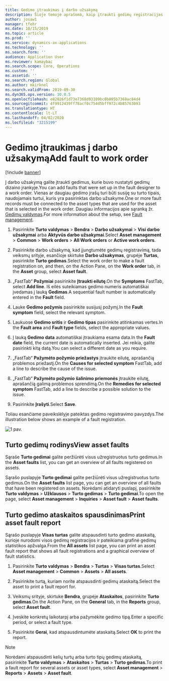 ```yaml
---
title: Gedimo įtraukimas į darbo užsakymą
description: Šioje temoje aprašoma, kaip įtraukti gedimų registracijas į darbo užsakymus turto valdyme.
author: josaw1
manager: tfehr
ms.date: 10/15/2019
ms.topic: article
ms.prod: ''
ms.service: dynamics-ax-applications
ms.technology: ''
ms.search.form: ''
audience: Application User
ms.reviewer: kamaybac
ms.search.scope: Core, Operations
ms.custom: ''
ms.assetid: ''
ms.search.region: Global
ms.author: mkirknel
ms.search.validFrom: 2019-09-30
ms.dyn365.ops.version: 10.0.5
ms.openlocfilehash: e82026f1d73e7368d93109bc0b895b7368ac84d4
ms.sourcegitcommit: 4f9912439ff78acf0c754d5bff972c4b85763093
ms.translationtype: HT
ms.contentlocale: lt-LT
ms.lasthandoff: 04/02/2020
ms.locfileid: "3215199"
---
```

# <a name="add-fault-to-work-order"></a><span data-ttu-id="12ea9-103">Gedimo įtraukimas į darbo užsakymą</span><span class="sxs-lookup"><span data-stu-id="12ea9-103">Add fault to work order</span></span>

[!include [banner](../../includes/banner.md)]



<span data-ttu-id="12ea9-104">Į darbo užsakymą galite įtraukti gedimus, kurie buvo nustatyti gedimų dizaino įrankyje.</span><span class="sxs-lookup"><span data-stu-id="12ea9-104">You can add faults that were set up in the fault designer to a work order.</span></span> <span data-ttu-id="12ea9-105">Vienas ar daugiau gedimo įrašų turi būti susiję su turto tipais, naudojamais turtui, kuris yra pasirinktas darbo užsakyme.</span><span class="sxs-lookup"><span data-stu-id="12ea9-105">One or more fault records must be connected to the asset types that are used for the asset that is selected in the work order.</span></span> <span data-ttu-id="12ea9-106">Daugiau informacijos apie sąranką žr. [Gedimų valdymas](../setup-for-work-orders/fault-management.md).</span><span class="sxs-lookup"><span data-stu-id="12ea9-106">For more information about the setup, see [Fault management](../setup-for-work-orders/fault-management.md).</span></span>

1. <span data-ttu-id="12ea9-107">Pasirinkite **Turto valdymas** > **Bendra** > **Darbo užsakymai** > **Visi darbo užsakymai** arba **Aktyvūs darbo užsakymai**.</span><span class="sxs-lookup"><span data-stu-id="12ea9-107">Select **Asset management** > **Common** > **Work orders** > **All Work orders** or **Active work orders**.</span></span>

2. <span data-ttu-id="12ea9-108">Pasirinkite darbo užsakymą, kad įjungtumėte gedimų registravimą, tada veiksmų srityje, esančioje skirtuke **Darbo užsakymas**, grupėje **Turtas**, pasirinkite **Turto gedimas**.</span><span class="sxs-lookup"><span data-stu-id="12ea9-108">Select the work order to make a fault registration on, and then, on the Action Pane, on the **Work order** tab, in the **Asset** group, select **Asset fault**.</span></span>

3. <span data-ttu-id="12ea9-109">„FastTab“ **Požymiai** pasirinkite **Įtraukti eilutę**.</span><span class="sxs-lookup"><span data-stu-id="12ea9-109">On the **Symptoms** FastTab, select **Add line**.</span></span> <span data-ttu-id="12ea9-110">Iš eilės suteikiamas gedimo numeris automatiškai įvedamas į lauką **Gedimas**.</span><span class="sxs-lookup"><span data-stu-id="12ea9-110">A sequential fault number is automatically entered in the **Fault** field.</span></span>

4. <span data-ttu-id="12ea9-111">Lauke **Gedimo požymis** pasirinkite susijusį požymį.</span><span class="sxs-lookup"><span data-stu-id="12ea9-111">In the **Fault symptom** field, select the relevant symptom.</span></span>

5. <span data-ttu-id="12ea9-112">Laukuose **Gedimo sritis** ir **Gedimo tipas** pasirinkite atitinkamas vertes.</span><span class="sxs-lookup"><span data-stu-id="12ea9-112">In the **Fault area** and **Fault type** fields, select the appropriate values.</span></span>

6. <span data-ttu-id="12ea9-113">Į lauką **Gedimo data** automatiškai įtraukiama esama data.</span><span class="sxs-lookup"><span data-stu-id="12ea9-113">In the **Fault date** field, the current date is automatically inserted.</span></span> <span data-ttu-id="12ea9-114">Jei reikia, galite pasirinkti kitą datą.</span><span class="sxs-lookup"><span data-stu-id="12ea9-114">You can select a different date as you require.</span></span>

7. <span data-ttu-id="12ea9-115">„FastTab“ **Pažymėto požymio priežastys** įtraukite eilutę, aprašančią problemos priežastį.</span><span class="sxs-lookup"><span data-stu-id="12ea9-115">On the **Causes for selected symptom** FastTab, add a line to describe the cause of the issue.</span></span>

8. <span data-ttu-id="12ea9-116">„FastTab“ **Pažymėto požymio šalinimo priemonės** įtraukite eilutę, aprašančią galimą problemos sprendimą.</span><span class="sxs-lookup"><span data-stu-id="12ea9-116">On the **Remedies for selected symptom** FastTab, add a line to describe a possible solution to the issue.</span></span>

9. <span data-ttu-id="12ea9-117">Pasirinkite **Įrašyti**.</span><span class="sxs-lookup"><span data-stu-id="12ea9-117">Select **Save**.</span></span>

<span data-ttu-id="12ea9-118">Toliau esančiame paveikslėlyje pateiktas gedimo registravimo pavyzdys.</span><span class="sxs-lookup"><span data-stu-id="12ea9-118">The illustration below shows an example of a fault registration.</span></span>

![1 pav.](media/19-work-orders.png)


## <a name="view-asset-faults"></a><span data-ttu-id="12ea9-120">Turto gedimų rodinys</span><span class="sxs-lookup"><span data-stu-id="12ea9-120">View asset faults</span></span>

<span data-ttu-id="12ea9-121">Sąraše **Turto gedimai** galite peržiūrėti visus užregistruotus turto gedimus.</span><span class="sxs-lookup"><span data-stu-id="12ea9-121">In the **Asset faults** list, you can get an overview of all faults registered on assets.</span></span>

<span data-ttu-id="12ea9-122">Sąrašo puslapyje **Turto gedimai** galite peržiūrėti visus užregistruotus turto gedimus.</span><span class="sxs-lookup"><span data-stu-id="12ea9-122">On the **Asset faults** list page, you can get an overview of all faults that have been registered on assets.</span></span> <span data-ttu-id="12ea9-123">Norėdami atidaryti puslapį, pasirinkite **Turto valdymas** > **Užklausos** > **Turto gedimas** > **Turto gedimai**.</span><span class="sxs-lookup"><span data-stu-id="12ea9-123">To open the page, select **Asset management** > **Inquiries** > **Asset fault** > **Asset faults**.</span></span>


## <a name="print-asset-fault-report"></a><span data-ttu-id="12ea9-124">Turto gedimo ataskaitos spausdinimas</span><span class="sxs-lookup"><span data-stu-id="12ea9-124">Print asset fault report</span></span>

<span data-ttu-id="12ea9-125">Sąrašo puslapyje **Visas turtas** galite atspausdinti turto gedimo ataskaitą, kurioje nurodomi visos gedimų registracijos ir pateikiama grafinė gedimų statistikos apžvalga.</span><span class="sxs-lookup"><span data-stu-id="12ea9-125">From the **All assets** list page, you can print an asset fault report that shows all fault registrations and a graphical overview of fault statistics.</span></span>

1. <span data-ttu-id="12ea9-126">Pasirinkite **Turto valdymas** > **Bendra** > **Turtas** > **Visas turtas**.</span><span class="sxs-lookup"><span data-stu-id="12ea9-126">Select **Asset management** > **Common** > **Assets** > **All assets**.</span></span>

2. <span data-ttu-id="12ea9-127">Pasirinkite turtą, kuriam norite atspausdinti gedimų ataskaitą.</span><span class="sxs-lookup"><span data-stu-id="12ea9-127">Select the asset to print a fault report for.</span></span>

3. <span data-ttu-id="12ea9-128">Veiksmų srityje, skirtuke **Bendra**, grupėje **Ataskaitos**, pasirinkite **Turto gedimas**.</span><span class="sxs-lookup"><span data-stu-id="12ea9-128">On the Action Pane, on the **General** tab, in the **Reports** group, select **Asset fault**.</span></span>

4. <span data-ttu-id="12ea9-129">Įveskite konkretų laikotarpį arba pažymėkite gedimo tipą.</span><span class="sxs-lookup"><span data-stu-id="12ea9-129">Enter a specific period, or select a fault type.</span></span>

5. <span data-ttu-id="12ea9-130">Pasirinkite **Gerai**, kad atspausdintumėte ataskaitą.</span><span class="sxs-lookup"><span data-stu-id="12ea9-130">Select **OK** to print the report.</span></span>

>[!NOTE]
><span data-ttu-id="12ea9-131">Norėdami atspausdinti kelių turtų arba turto tipų gedimų ataskaitą, pasirinkite **Turto valdymas** > **Ataskaitos** > **Turtas** > **Turto gedimas**.</span><span class="sxs-lookup"><span data-stu-id="12ea9-131">To print a fault report for several assets or asset types, select **Asset management** > **Reports** > **Assets** > **Asset fault**.</span></span>

